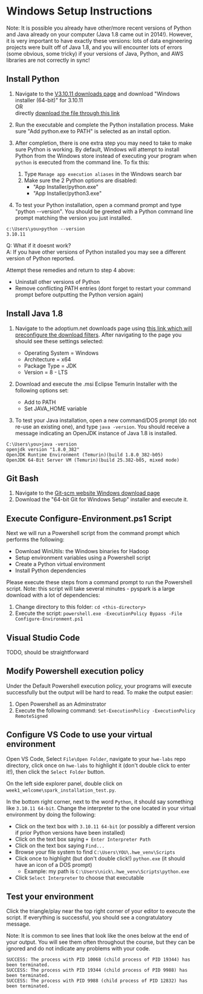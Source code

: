 # Windows Setup Instructions

Note: It is possible you already have other/more recent versions of Python and Java already on your computer (Java 1.8 came out in 2014!). However, it is very important to have exactly these versions: lots of data engineering projects were built off of Java 1.8, and you will encounter lots of errors (some obvious, some tricky) if your versions of Java, Python, and AWS libraries are not correctly in sync!

## Install Python

1. Navigate to the [V3.10.11 downloads page](https://www.python.org/downloads/release/python-31011/) and download "Windows installer (64-bit)" for 3.10.11
<br/>OR<br/>directly [download the file through this link](https://www.python.org/ftp/python/3.10.11/python-3.10.11-amd64.exe)
2. Run the executable and complete the Python installation process. Make sure "Add python.exe to PATH" is selected as an install option.
3. After completion, there is one extra step you may need to take to make sure Python is working. By default, Windows will attempt to install Python from the Windows store instead of executing your program when `python` is executed from the command line. To fix this:
    1. Type `Manage app execution aliases` in the Windows search bar
    2. Make sure the 2 Python options are disabled:
        * "App Installer/python.exe"
        * "App Installer/python3.exe"

4. To test your Python installation, open a command prompt and type "python --version". You should be greeted with a Python command line prompt matching the version you just installed.
```
c:\Users\you>python --version
3.10.11
```
Q: What if it doesnt work?<br/>
A: If you have other versions of Python installed you may see a different version of Python reported.

Attempt these remedies and return to step 4 above:
- Uninstall other versions of Python
- Remove conflicting PATH entries (dont forget to restart your command prompt before outputting the Python version again)

## Install Java 1.8
1. Navigate to the adoptium.net downloads page using [this link which will preconfigure the download filters](https://adoptium.net/temurin/releases/?os=windows&arch=x64&package=jdk&version=8). After navigating to the page you should see these settings selected:
    - Operating System = Windows
    - Architecture = x64
    - Package Type = JDK
    - Version = 8 - LTS

2. Download and execute the .msi Eclipse Temurin Installer with the following options set:
    - Add to PATH
    - Set JAVA_HOME variable

3. To test your Java installation, open a new command/DOS prompt (do not re-use an existing one), and type `java -version`. You should receive a message indicating an OpenJDK instance of Java 1.8 is installed.
```
C:\Users\you>java -version
openjdk version "1.8.0_382"
OpenJDK Runtime Environment (Temurin)(build 1.8.0_382-b05)
OpenJDK 64-Bit Server VM (Temurin)(build 25.382-b05, mixed mode)
```


## Git Bash
1. Navigate to the [Git-scm website Windows download page](https://git-scm.com/download/win)
2. Download the "64-bit Git for Windows Setup" installer and execute it.


## Execute Configure-Environment.ps1 Script
Next we will run a Powershell script from the command prompt which performs the following:
- Download WinUtils: the Windows binaries for Hadoop
- Setup environment variables using a Powershell script
- Create a Python virtual environment
- Install Python dependencies

Please execute these steps from a command prompt to run the Powershell script.  Note: this script will take several minutes - pyspark is a large download with a lot of dependencies:
1. Change directory to this folder: `cd <this-directory>`
2. Execute the script: `powershell.exe -ExecutionPolicy Bypass -File Configure-Environment.ps1`

## Visual Studio Code

TODO, should be straightforward

## Modify Powershell execution policy
Under the Default Powershell execution policy, your programs will execute successfully but the output will be hard to read. To make the output easier:
1. Open Powershell as an Adminstrator
2. Execute the following command: `Set-ExecutionPolicy -ExecutionPolicy RemoteSigned`

## Configure VS Code to use your virtual environment

Open VS Code, Select `File\Open Folder`, navigate to your `hwe-labs` repo directory, click once on `hwe-labs` to highlight it (don't double click to enter it!), then click the `Select Folder` button.

On the left side explorer panel, double click on `week1_welcome\spark_installation_test.py`.

In the bottom right corner, next to the word `Python`, it should say something like `3.10.11 64-bit`. Change the interpreter to the one located in your virtual environment by doing the following:

* Click on the text box with `3.10.11 64-bit` (or possibly a different version if prior Python versions have been installed)
* Click on the text box saying `+ Enter Interpreter Path`
* Click on the text box saying `Find...`
* Browse your file system to find `C:\Users\YOU\.hwe_venv\Scripts`
* Click once to highlight (but don't double click!) `python.exe` (it should have an icon of a DOS prompt)
    * Example: my path is `C:\Users\nick\.hwe_venv\Scripts\python.exe`
* Click `Select Interpreter` to choose that executable

## Test your environment

Click the triangle/play near the top right corner of your editor to execute the script. If everything is successful, you should see a congratulatory message.

Note: It is common to see lines that look like the ones below at the end of your output. You will see them often throughout the course, but they can be ignored and do not indicate any problems with your code.

```
SUCCESS: The process with PID 10068 (child process of PID 19344) has been terminated.
SUCCESS: The process with PID 19344 (child process of PID 9988) has been terminated.
SUCCESS: The process with PID 9988 (child process of PID 12832) has been terminated.
```
